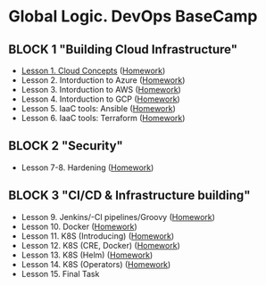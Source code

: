 # Global Logic. DevOps BaseCamp
## BLOCK 1 "Building Cloud Infrastructure"		
- [Lesson 1. Cloud Concepts](task1/Lesson1.md) ([Homework](task1/Homework1.md))
- Lesson 2. Intorduction to Azure ([Homework](task2/Homework2.md))
- Lesson 3. Intorduction to AWS ([Homework](task3/Homework3.md))
- Lesson 4. Intorduction to GCP ([Homework](task4/Homework4.md))
- Lesson 5. IaaC tools: Ansible ([Homework](task5/Homework5.md))
- Lesson 6. IaaC tools: Terraform ([Homework](task6/Homework6.md))
## BLOCK 2 "Security"		
- Lesson 7-8. Hardening ([Homework](task7-8/Homework7-8.md))
## BLOCK 3 "CI/CD & Infrastructure building"
- Lesson 9. Jenkins/-CI pipelines/Groovy ([Homework](task9/Homework9.md))
- Lesson 10. Docker ([Homework](task10/Homework10.md))
- Lesson 11. K8S (Introducing) ([Homework](task11/Homework11.md))
- Lesson 12. K8S (CRE, Docker) ([Homework](task12/Homework12.md))
- Lesson 13. K8S (Helm) ([Homework](task13/Homework13.md))
- Lesson 14. K8S (Operators) ([Homework](task14/Homework14.md))
- Lesson 15. Final Task
